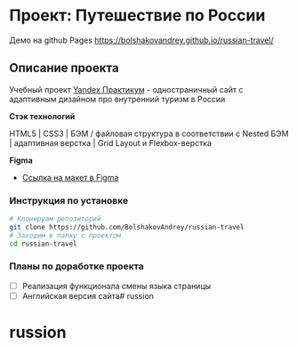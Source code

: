 # Проект: Путешествие по России
Демо на github Pages https://bolshakovandrey.github.io/russian-travel/ 

## Описание проекта
Учебный проект [Yandex Практикум](https://praktikum.yandex.ru/web/ "Курс Веб-разработчик") - одностраничный сайт с адаптивным дизайном про внутренний туризм в России

**Стэк технологий**

HTML5 | CSS3 | БЭМ / файловая структура в соответствии с Nested БЭМ | адаптивная верстка | Grid Layout и Flexbox-верстка

**Figma**
* [Ссылка на макет в Figma](https://www.figma.com/file/5S2WSbEFL6awjVWJ0NWL8Q/Sprint-3_-Russia-_-desktop-mobile?node-id=28503%3A0)

### Инструкция по установке

```bash
# Клонируем репозиторий
git clone https://github.com/BolshakovAndrey/russian-travel
# Заходим в папку с проектом
cd russian-travel
```

### Планы по доработке проекта
- [ ] Реализация функционала смены языка страницы
- [ ] Английская версия сайта# russion
# russion

